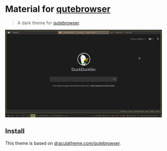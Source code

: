 # Material for [qutebrowser](https://www.qutebrowser.org/)

> A dark theme for [qutebrowser](https://www.qutebrowser.org/).

![Screenshot](./screenshot.png)

## Install

This theme is based on  [draculatheme.com/qutebrowser](https://draculatheme.com/qutebrowser).

